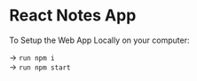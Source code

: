 # React Notes App

To Setup the Web App Locally on your computer:

-> `run npm i`<br/>
-> `run npm start`
